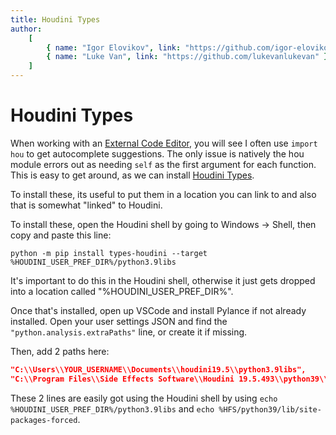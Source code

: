 ```yaml
---
title: Houdini Types
author:
    [
        { name: "Igor Elovikov", link: "https://github.com/igor-elovikov" },
        { name: "Luke Van", link: "https://github.com/lukevanlukevan" },
    ]
---
```


# Houdini Types

When working with an [External Code Editor](#external-code-editor), you will see I often use `import hou` to get autocomplete suggestions. The only issue is natively the hou module errors out as needing `self` as the first argument for each function. This is easy to get around, as we can install [Houdini Types](https://pypi.org/project/types-houdini/).

To install these, its useful to put them in a location you can link to and also that is somewhat "linked" to Houdini.

To install these, open the Houdini shell by going to Windows -> Shell, then copy and paste this line:

`python -m pip install types-houdini --target %HOUDINI_USER_PREF_DIR%/python3.9libs`

It's important to do this in the Houdini shell, otherwise it just gets dropped into a location called "%HOUDINI_USER_PREF_DIR%".

Once that's installed, open up VSCode and install Pylance if not already installed. Open your user settings JSON and find the `"python.analysis.extraPaths"` line, or create it if missing.

Then, add 2 paths here:

```json
"C:\\Users\\YOUR_USERNAME\\Documents\\houdini19.5\\python3.9libs",
"C:\\Program Files\\Side Effects Software\\Houdini 19.5.493\\python39\\lib\\site-packages-forced",

```

These 2 lines are easily got using the Houdini shell by using `echo %HOUDINI_USER_PREF_DIR%/python3.9libs` and `echo %HFS/python39/lib/site-packages-forced`.
